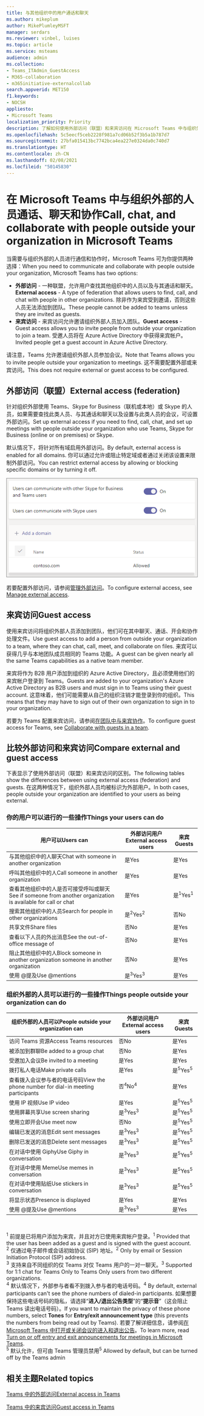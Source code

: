 ```yaml
---
title: 与其他组织中的用户通话和聊天
ms.author: mikeplum
author: MikePlumleyMSFT
manager: serdars
ms.reviewer: vinbel, luises
ms.topic: article
ms.service: msteams
audience: admin
ms.collection:
- Teams_ITAdmin_GuestAccess
- M365-collaboration
- m365initiative-externalcollab
search.appverid: MET150
f1.keywords:
- NOCSH
appliesto:
- Microsoft Teams
localization_priority: Priority
description: 了解如何使用外部访问（联盟）和来宾访问在 Microsoft Teams 中与组织外部的人员进行通话和聊天以及查找和添加这些人员。
ms.openlocfilehash: 5c5eecf5ceb2228f981a7cd06b52f3b5a1b787d7
ms.sourcegitcommit: 27bfa015413bc7742bca4ea227e0324da0c740d7
ms.translationtype: HT
ms.contentlocale: zh-CN
ms.lasthandoff: 02/08/2021
ms.locfileid: "50145830"
---
```

# <a name="call-chat-and-collaborate-with-people-outside-your-organization-in-microsoft-teams"></a><span data-ttu-id="784bd-103">在 Microsoft Teams 中与组织外部的人员通话、聊天和协作</span><span class="sxs-lookup"><span data-stu-id="784bd-103">Call, chat, and collaborate with people outside your organization in Microsoft Teams</span></span>

<span data-ttu-id="784bd-104">当需要与组织外部的人员进行通信和协作时，Microsoft Teams 可为你提供两种选择：</span><span class="sxs-lookup"><span data-stu-id="784bd-104">When you need to communicate and collaborate with people outside your organization, Microsoft Teams has two options:</span></span>

- <span data-ttu-id="784bd-105">**外部访问** - 一种联盟，允许用户查找其他组织中的人员以及与其通话和聊天。</span><span class="sxs-lookup"><span data-stu-id="784bd-105">**External access** - A type of federation that allows users to find, call, and chat with people in other organizations.</span></span> <span data-ttu-id="784bd-106">除非作为来宾受到邀请，否则这些人员无法添加到团队。</span><span class="sxs-lookup"><span data-stu-id="784bd-106">These people cannot be added to teams unless they are invited as guests.</span></span>
- <span data-ttu-id="784bd-107">**来宾访问** - 来宾访问允许邀请组织外部人员加入团队。</span><span class="sxs-lookup"><span data-stu-id="784bd-107">**Guest access** - Guest access allows you to invite people from outside your organization to join a team.</span></span> <span data-ttu-id="784bd-108">受邀人员将在 Azure Active Directory 中获得来宾帐户。</span><span class="sxs-lookup"><span data-stu-id="784bd-108">Invited people get a guest account in Azure Active Directory.</span></span>

<span data-ttu-id="784bd-109">请注意，Teams 允许邀请组织外部人员参加会议。</span><span class="sxs-lookup"><span data-stu-id="784bd-109">Note that Teams allows you to invite people outside your organization to meetings.</span></span> <span data-ttu-id="784bd-110">这不需要配置外部或来宾访问。</span><span class="sxs-lookup"><span data-stu-id="784bd-110">This does not require external or guest access to be configured.</span></span>

## <a name="external-access-federation"></a><span data-ttu-id="784bd-111">外部访问（联盟）</span><span class="sxs-lookup"><span data-stu-id="784bd-111">External access (federation)</span></span>

<span data-ttu-id="784bd-112">针对组织外部使用 Teams、Skype for Business（联机或本地）或 Skype 的人员，如果需要查找此类人员、与其通话和聊天以及设置与此类人员的会议，可设置外部访问。</span><span class="sxs-lookup"><span data-stu-id="784bd-112">Set up external access if you need to find, call, chat, and set up meetings with people outside your organization who use Teams, Skype for Business (online or on premises) or Skype.</span></span> 

<span data-ttu-id="784bd-113">默认情况下，将针对所有域启用外部访问。</span><span class="sxs-lookup"><span data-stu-id="784bd-113">By default, external access is enabled for all domains.</span></span> <span data-ttu-id="784bd-114">你可以通过允许或阻止特定域或者通过关闭该设置来限制外部访问。</span><span class="sxs-lookup"><span data-stu-id="784bd-114">You can restrict external access by allowing or blocking specific domains or by turning it off.</span></span>

![外部访问设置的屏幕截图](media/external-access-federation-settings.png)

<span data-ttu-id="784bd-116">若要配置外部访问，请参阅[管理外部访问](manage-external-access.md)。</span><span class="sxs-lookup"><span data-stu-id="784bd-116">To configure external access, see [Manage external access](manage-external-access.md).</span></span> 

## <a name="guest-access"></a><span data-ttu-id="784bd-117">来宾访问</span><span class="sxs-lookup"><span data-stu-id="784bd-117">Guest access</span></span>

<span data-ttu-id="784bd-118">使用来宾访问将组织外部人员添加到团队，他们可在其中聊天、通话、开会和协作处理文件。</span><span class="sxs-lookup"><span data-stu-id="784bd-118">Use guest access to add a person from outside your organization to a team, where they can chat, call, meet, and collaborate on files.</span></span> <span data-ttu-id="784bd-119">来宾可以获得几乎与本地团队成员相同的 Teams 功能。</span><span class="sxs-lookup"><span data-stu-id="784bd-119">A guest can be given nearly all the same Teams capabilities as a native team member.</span></span>

<span data-ttu-id="784bd-120">来宾将作为 B2B 用户添加到组织的 Azure Active Directory，且必须使用他们的来宾帐户登录到 Teams。</span><span class="sxs-lookup"><span data-stu-id="784bd-120">Guests are added to your organization's Azure Active Directory as B2B users and must sign in to Teams using their guest account.</span></span> <span data-ttu-id="784bd-121">这意味着，他们可能需要从自己的组织注销才能登录到你的组织。</span><span class="sxs-lookup"><span data-stu-id="784bd-121">This means that they may have to sign out of their own organization to sign in to your organization.</span></span>

<span data-ttu-id="784bd-122">若要为 Teams 配置来宾访问，请参阅[在团队中与来宾协作](https://docs.microsoft.com/microsoft-365/solutions/collaborate-as-team)。</span><span class="sxs-lookup"><span data-stu-id="784bd-122">To configure guest access for Teams, see [Collaborate with guests in a team](https://docs.microsoft.com/microsoft-365/solutions/collaborate-as-team).</span></span>

## <a name="compare-external-and-guest-access"></a><span data-ttu-id="784bd-123">比较外部访问和来宾访问</span><span class="sxs-lookup"><span data-stu-id="784bd-123">Compare external and guest access</span></span>

<span data-ttu-id="784bd-124">下表显示了使用外部访问（联盟）和来宾访问的区别。</span><span class="sxs-lookup"><span data-stu-id="784bd-124">The following tables show the differences between using external access (federation) and guests.</span></span> <span data-ttu-id="784bd-125">在这两种情况下，组织外部人员均被标识为外部用户。</span><span class="sxs-lookup"><span data-stu-id="784bd-125">In both cases, people outside your organization are identified to your users as being external.</span></span>

### <a name="things-your-users-can-do"></a><span data-ttu-id="784bd-126">你的用户可以进行的一些操作</span><span class="sxs-lookup"><span data-stu-id="784bd-126">Things your users can do</span></span>

| <span data-ttu-id="784bd-127">用户可以</span><span class="sxs-lookup"><span data-stu-id="784bd-127">Users can</span></span> | <span data-ttu-id="784bd-128">外部访问用户</span><span class="sxs-lookup"><span data-stu-id="784bd-128">External access users</span></span> | <span data-ttu-id="784bd-129">来宾</span><span class="sxs-lookup"><span data-stu-id="784bd-129">Guests</span></span> |
|---------|-----------------------|--------------------|
| <span data-ttu-id="784bd-130">与其他组织中的人聊天</span><span class="sxs-lookup"><span data-stu-id="784bd-130">Chat with someone in another organization</span></span> | <span data-ttu-id="784bd-131">是</span><span class="sxs-lookup"><span data-stu-id="784bd-131">Yes</span></span> | <span data-ttu-id="784bd-132">是</span><span class="sxs-lookup"><span data-stu-id="784bd-132">Yes</span></span> |
| <span data-ttu-id="784bd-133">呼叫其他组织中的人</span><span class="sxs-lookup"><span data-stu-id="784bd-133">Call someone in another organization</span></span> | <span data-ttu-id="784bd-134">是</span><span class="sxs-lookup"><span data-stu-id="784bd-134">Yes</span></span> | <span data-ttu-id="784bd-135">是</span><span class="sxs-lookup"><span data-stu-id="784bd-135">Yes</span></span> |
| <span data-ttu-id="784bd-136">查看其他组织中的人是否可接受呼叫或聊天</span><span class="sxs-lookup"><span data-stu-id="784bd-136">See if someone from another organization is available for call or chat</span></span> | <span data-ttu-id="784bd-137">是</span><span class="sxs-lookup"><span data-stu-id="784bd-137">Yes</span></span> | <span data-ttu-id="784bd-138">是<sup>1</sup></span><span class="sxs-lookup"><span data-stu-id="784bd-138">Yes<sup>1</sup></span></span> |
| <span data-ttu-id="784bd-139">搜索其他组织中的人员</span><span class="sxs-lookup"><span data-stu-id="784bd-139">Search for people in other organizations</span></span> | <span data-ttu-id="784bd-140">是<sup>2</sup></span><span class="sxs-lookup"><span data-stu-id="784bd-140">Yes<sup>2</sup></span></span> | <span data-ttu-id="784bd-141">否</span><span class="sxs-lookup"><span data-stu-id="784bd-141">No</span></span> |
| <span data-ttu-id="784bd-142">共享文件</span><span class="sxs-lookup"><span data-stu-id="784bd-142">Share files</span></span> | <span data-ttu-id="784bd-143">否</span><span class="sxs-lookup"><span data-stu-id="784bd-143">No</span></span> | <span data-ttu-id="784bd-144">是</span><span class="sxs-lookup"><span data-stu-id="784bd-144">Yes</span></span> |
| <span data-ttu-id="784bd-145">查看以下人员的外出消息</span><span class="sxs-lookup"><span data-stu-id="784bd-145">See the out-of-office message of</span></span> | <span data-ttu-id="784bd-146">否</span><span class="sxs-lookup"><span data-stu-id="784bd-146">No</span></span> | <span data-ttu-id="784bd-147">是</span><span class="sxs-lookup"><span data-stu-id="784bd-147">Yes</span></span> |
| <span data-ttu-id="784bd-148">阻止其他组织中的人</span><span class="sxs-lookup"><span data-stu-id="784bd-148">Block someone in another organization someone in another organization</span></span> | <span data-ttu-id="784bd-149">否</span><span class="sxs-lookup"><span data-stu-id="784bd-149">No</span></span> | <span data-ttu-id="784bd-150">是</span><span class="sxs-lookup"><span data-stu-id="784bd-150">Yes</span></span> |
| <span data-ttu-id="784bd-151">使用 @提及</span><span class="sxs-lookup"><span data-stu-id="784bd-151">Use @mentions</span></span> | <span data-ttu-id="784bd-152">是<sup>3</sup></span><span class="sxs-lookup"><span data-stu-id="784bd-152">Yes<sup>3</sup></span></span> | <span data-ttu-id="784bd-153">是</span><span class="sxs-lookup"><span data-stu-id="784bd-153">Yes</span></span> |

### <a name="things-people-outside-your-organization-can-do"></a><span data-ttu-id="784bd-154">组织外部的人员可以进行的一些操作</span><span class="sxs-lookup"><span data-stu-id="784bd-154">Things people outside your organization can do</span></span>

| <span data-ttu-id="784bd-155">组织外部的人员可以</span><span class="sxs-lookup"><span data-stu-id="784bd-155">People outside your organization can</span></span> | <span data-ttu-id="784bd-156">外部访问用户</span><span class="sxs-lookup"><span data-stu-id="784bd-156">External access users</span></span> | <span data-ttu-id="784bd-157">来宾</span><span class="sxs-lookup"><span data-stu-id="784bd-157">Guests</span></span> |
|---------|-----------------------|--------------------|
| <span data-ttu-id="784bd-158">访问 Teams 资源</span><span class="sxs-lookup"><span data-stu-id="784bd-158">Access Teams resources</span></span> | <span data-ttu-id="784bd-159">否</span><span class="sxs-lookup"><span data-stu-id="784bd-159">No</span></span> | <span data-ttu-id="784bd-160">是</span><span class="sxs-lookup"><span data-stu-id="784bd-160">Yes</span></span> |
| <span data-ttu-id="784bd-161">被添加到群聊</span><span class="sxs-lookup"><span data-stu-id="784bd-161">Be added to a group chat</span></span> | <span data-ttu-id="784bd-162">否</span><span class="sxs-lookup"><span data-stu-id="784bd-162">No</span></span> | <span data-ttu-id="784bd-163">是</span><span class="sxs-lookup"><span data-stu-id="784bd-163">Yes</span></span> |
| <span data-ttu-id="784bd-164">受邀加入会议</span><span class="sxs-lookup"><span data-stu-id="784bd-164">Be invited to a meeting</span></span> | <span data-ttu-id="784bd-165">是</span><span class="sxs-lookup"><span data-stu-id="784bd-165">Yes</span></span> | <span data-ttu-id="784bd-166">是</span><span class="sxs-lookup"><span data-stu-id="784bd-166">Yes</span></span> |
| <span data-ttu-id="784bd-167">拨打私人电话</span><span class="sxs-lookup"><span data-stu-id="784bd-167">Make private calls</span></span> | <span data-ttu-id="784bd-168">是</span><span class="sxs-lookup"><span data-stu-id="784bd-168">Yes</span></span> | <span data-ttu-id="784bd-169">是<sup>5</sup></span><span class="sxs-lookup"><span data-stu-id="784bd-169">Yes<sup>5</sup></span></span> |
| <span data-ttu-id="784bd-170">查看拨入会议参与者的电话号码</span><span class="sxs-lookup"><span data-stu-id="784bd-170">View the phone number for dial-in meeting participants</span></span> | <span data-ttu-id="784bd-171">否<sup>4</sup></span><span class="sxs-lookup"><span data-stu-id="784bd-171">No<sup>4</sup></span></span> | <span data-ttu-id="784bd-172">是</span><span class="sxs-lookup"><span data-stu-id="784bd-172">Yes</span></span> |
| <span data-ttu-id="784bd-173">使用 IP 视频</span><span class="sxs-lookup"><span data-stu-id="784bd-173">Use IP video</span></span> | <span data-ttu-id="784bd-174">是</span><span class="sxs-lookup"><span data-stu-id="784bd-174">Yes</span></span> | <span data-ttu-id="784bd-175">是<sup>5</sup></span><span class="sxs-lookup"><span data-stu-id="784bd-175">Yes<sup>5</sup></span></span> |
| <span data-ttu-id="784bd-176">使用屏幕共享</span><span class="sxs-lookup"><span data-stu-id="784bd-176">Use screen sharing</span></span> | <span data-ttu-id="784bd-177">是<sup>3</sup></span><span class="sxs-lookup"><span data-stu-id="784bd-177">Yes<sup>3</sup></span></span> | <span data-ttu-id="784bd-178">是<sup>5</sup></span><span class="sxs-lookup"><span data-stu-id="784bd-178">Yes<sup>5</sup></span></span> |
| <span data-ttu-id="784bd-179">使用立即开会</span><span class="sxs-lookup"><span data-stu-id="784bd-179">Use meet now</span></span> | <span data-ttu-id="784bd-180">否</span><span class="sxs-lookup"><span data-stu-id="784bd-180">No</span></span> | <span data-ttu-id="784bd-181">是<sup>5</sup></span><span class="sxs-lookup"><span data-stu-id="784bd-181">Yes<sup>5</sup></span></span> |
| <span data-ttu-id="784bd-182">编辑已发送的消息</span><span class="sxs-lookup"><span data-stu-id="784bd-182">Edit sent messages</span></span> | <span data-ttu-id="784bd-183">是<sup>3</sup></span><span class="sxs-lookup"><span data-stu-id="784bd-183">Yes<sup>3</sup></span></span> | <span data-ttu-id="784bd-184">是<sup>5</sup></span><span class="sxs-lookup"><span data-stu-id="784bd-184">Yes<sup>5</sup></span></span> |
| <span data-ttu-id="784bd-185">删除已发送的消息</span><span class="sxs-lookup"><span data-stu-id="784bd-185">Delete sent messages</span></span> | <span data-ttu-id="784bd-186">是<sup>3</sup></span><span class="sxs-lookup"><span data-stu-id="784bd-186">Yes<sup>3</sup></span></span> | <span data-ttu-id="784bd-187">是<sup>5</sup></span><span class="sxs-lookup"><span data-stu-id="784bd-187">Yes<sup>5</sup></span></span> |
| <span data-ttu-id="784bd-188">在对话中使用 Giphy</span><span class="sxs-lookup"><span data-stu-id="784bd-188">Use Giphy in conversation</span></span> | <span data-ttu-id="784bd-189">是<sup>3</sup></span><span class="sxs-lookup"><span data-stu-id="784bd-189">Yes<sup>3</sup></span></span> | <span data-ttu-id="784bd-190">是<sup>5</sup></span><span class="sxs-lookup"><span data-stu-id="784bd-190">Yes<sup>5</sup></span></span> |
| <span data-ttu-id="784bd-191">在对话中使用 Meme</span><span class="sxs-lookup"><span data-stu-id="784bd-191">Use memes in conversation</span></span> | <span data-ttu-id="784bd-192">是<sup>3</sup></span><span class="sxs-lookup"><span data-stu-id="784bd-192">Yes<sup>3</sup></span></span> | <span data-ttu-id="784bd-193">是<sup>5</sup></span><span class="sxs-lookup"><span data-stu-id="784bd-193">Yes<sup>5</sup></span></span> |
| <span data-ttu-id="784bd-194">在对话中使用贴纸</span><span class="sxs-lookup"><span data-stu-id="784bd-194">Use stickers in conversation</span></span> | <span data-ttu-id="784bd-195">是<sup>3</sup></span><span class="sxs-lookup"><span data-stu-id="784bd-195">Yes<sup>3</sup></span></span> | <span data-ttu-id="784bd-196">是<sup>5</sup></span><span class="sxs-lookup"><span data-stu-id="784bd-196">Yes<sup>5</sup></span></span> |
| <span data-ttu-id="784bd-197">将显示状态</span><span class="sxs-lookup"><span data-stu-id="784bd-197">Presence is displayed</span></span> | <span data-ttu-id="784bd-198">是</span><span class="sxs-lookup"><span data-stu-id="784bd-198">Yes</span></span> | <span data-ttu-id="784bd-199">是</span><span class="sxs-lookup"><span data-stu-id="784bd-199">Yes</span></span> |
| <span data-ttu-id="784bd-200">使用 @提及</span><span class="sxs-lookup"><span data-stu-id="784bd-200">Use @mentions</span></span> | <span data-ttu-id="784bd-201">是<sup>3</sup></span><span class="sxs-lookup"><span data-stu-id="784bd-201">Yes<sup>3</sup></span></span> | <span data-ttu-id="784bd-202">是</span><span class="sxs-lookup"><span data-stu-id="784bd-202">Yes</span></span> |

<br>

<span data-ttu-id="784bd-203"><sup>1</sup> 前提是已将用户添加为来宾，并且对方已使用来宾帐户登录。</span><span class="sxs-lookup"><span data-stu-id="784bd-203"><sup>1</sup> Provided that the user has been added as a guest and is signed with the guest account.</span></span><br>
<span data-ttu-id="784bd-204"><sup>2</sup> 仅通过电子邮件或会话初始协议 (SIP) 地址。</span><span class="sxs-lookup"><span data-stu-id="784bd-204"><sup>2</sup> Only by email or Session Initiation Protocol (SIP) address.</span></span><br>
<span data-ttu-id="784bd-205"><sup>3</sup> 支持来自不同组织的仅 Teams 对仅 Teams 用户的一对一聊天。</span><span class="sxs-lookup"><span data-stu-id="784bd-205"><sup>3</sup> Supported for 1:1 chat for Teams Only to Teams Only users from two different organizations.</span></span> <br>
<span data-ttu-id="784bd-206"><sup>4</sup> 默认情况下，外部参与者看不到拨入参与者的电话号码。</span><span class="sxs-lookup"><span data-stu-id="784bd-206"><sup>4</sup> By default, external participants can't see the phone numbers of dialed-in participants.</span></span> <span data-ttu-id="784bd-207">如果想要保持这些电话号码的隐私，请选择“**进入/退出公告类型**”的“**提示音**”（这会阻止 Teams 读出电话号码）。</span><span class="sxs-lookup"><span data-stu-id="784bd-207">If you want to maintain the privacy of these phone numbers, select **Tones** for **Entry/exit announcement type** (this prevents the numbers from being read out by Teams).</span></span> <span data-ttu-id="784bd-208">若要了解详细信息，请参阅[在 Microsoft Teams 中打开或关闭会议的进入和退出公告](turn-on-or-off-entry-and-exit-announcements-for-meetings-in-teams.md)。</span><span class="sxs-lookup"><span data-stu-id="784bd-208">To learn more, read [Turn on or off entry and exit announcements for meetings in Microsoft Teams](turn-on-or-off-entry-and-exit-announcements-for-meetings-in-teams.md).</span></span> <br>
<span data-ttu-id="784bd-209"><sup>5</sup> 默认允许，但可由 Teams 管理员禁用</span><span class="sxs-lookup"><span data-stu-id="784bd-209"><sup>5</sup> Allowed by default, but can be turned off by the Teams admin</span></span>

## <a name="related-topics"></a><span data-ttu-id="784bd-210">相关主题</span><span class="sxs-lookup"><span data-stu-id="784bd-210">Related topics</span></span>

[<span data-ttu-id="784bd-211">Teams 中的外部访问</span><span class="sxs-lookup"><span data-stu-id="784bd-211">External access in Teams</span></span>](manage-external-access.md)

[<span data-ttu-id="784bd-212">Teams 中的来宾访问</span><span class="sxs-lookup"><span data-stu-id="784bd-212">Guest access in Teams</span></span>](guest-access.md)


